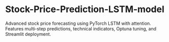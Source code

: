 # Stock-Price-Prediction-LSTM-model
Advanced stock price forecasting using PyTorch LSTM with attention. Features multi-step predictions, technical indicators, Optuna tuning, and Streamlit deployment.
